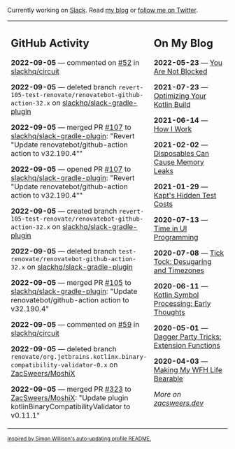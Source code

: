Currently working on [Slack](https://slack.com/). Read [my blog](https://zacsweers.dev/) or [follow me on Twitter](https://twitter.com/ZacSweers).

<table><tr><td valign="top" width="60%">

## GitHub Activity
<!-- githubActivity starts -->
**2022-09-05** — commented on [#52](https://github.com/slackhq/circuit/issues/52#issuecomment-1237464553) in [slackhq/circuit](https://github.com/slackhq/circuit)

**2022-09-05** — deleted branch `revert-105-test-renovate/renovatebot-github-action-32.x` on [slackhq/slack-gradle-plugin](https://github.com/slackhq/slack-gradle-plugin)

**2022-09-05** — merged PR [#107](https://github.com/slackhq/slack-gradle-plugin/pull/107) to [slackhq/slack-gradle-plugin](https://github.com/slackhq/slack-gradle-plugin): "Revert "Update renovatebot/github-action action to v32.190.4""

**2022-09-05** — opened PR [#107](https://github.com/slackhq/slack-gradle-plugin/pull/107) to [slackhq/slack-gradle-plugin](https://github.com/slackhq/slack-gradle-plugin): "Revert "Update renovatebot/github-action action to v32.190.4""

**2022-09-05** — created branch `revert-105-test-renovate/renovatebot-github-action-32.x` on [slackhq/slack-gradle-plugin](https://github.com/slackhq/slack-gradle-plugin)

**2022-09-05** — deleted branch `test-renovate/renovatebot-github-action-32.x` on [slackhq/slack-gradle-plugin](https://github.com/slackhq/slack-gradle-plugin)

**2022-09-05** — merged PR [#105](https://github.com/slackhq/slack-gradle-plugin/pull/105) to [slackhq/slack-gradle-plugin](https://github.com/slackhq/slack-gradle-plugin): "Update renovatebot/github-action action to v32.190.4"

**2022-09-05** — commented on [#59](https://github.com/slackhq/circuit/pull/59#issuecomment-1237021694) in [slackhq/circuit](https://github.com/slackhq/circuit)

**2022-09-05** — deleted branch `renovate/org.jetbrains.kotlinx.binary-compatibility-validator-0.x` on [ZacSweers/MoshiX](https://github.com/ZacSweers/MoshiX)

**2022-09-05** — merged PR [#323](https://github.com/ZacSweers/MoshiX/pull/323) to [ZacSweers/MoshiX](https://github.com/ZacSweers/MoshiX): "Update plugin kotlinBinaryCompatibilityValidator to v0.11.1"
<!-- githubActivity ends -->
</td><td valign="top" width="40%">

## On My Blog
<!-- blog starts -->
**2022-05-23** — [You Are Not Blocked](https://www.zacsweers.dev/you-are-not-blocked/)

**2021-07-23** — [Optimizing Your Kotlin Build](https://www.zacsweers.dev/optimizing-your-kotlin-build/)

**2021-06-14** — [How I Work](https://www.zacsweers.dev/how-i-work/)

**2021-02-02** — [Disposables Can Cause Memory Leaks](https://www.zacsweers.dev/disposables-can-cause-memory-leaks/)

**2021-01-29** — [Kapt's Hidden Test Costs](https://www.zacsweers.dev/kapts-hidden-test-costs/)

**2020-07-13** — [Time in UI Programming](https://www.zacsweers.dev/time-in-ui/)

**2020-07-08** — [Tick Tock: Desugaring and Timezones](https://www.zacsweers.dev/ticktock-desugaring-timezones/)

**2020-06-11** — [Kotlin Symbol Processing: Early Thoughts](https://www.zacsweers.dev/kotlin-symbol-processor-early-thoughts/)

**2020-05-01** — [Dagger Party Tricks: Extension Functions](https://www.zacsweers.dev/dagger-party-tricks-extension-functions/)

**2020-04-03** — [Making My WFH Life Bearable](https://www.zacsweers.dev/making-wfh-life-bearable/)
<!-- blog ends -->
_More on [zacsweers.dev](https://zacsweers.dev/)_
</td></tr></table>

<sub><a href="https://simonwillison.net/2020/Jul/10/self-updating-profile-readme/">Inspired by Simon Willison's auto-updating profile README.</a></sub>